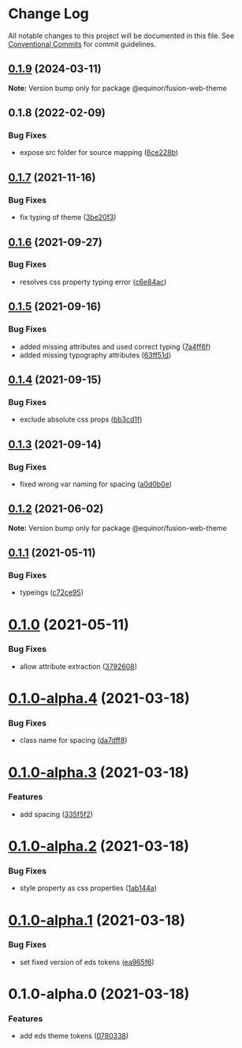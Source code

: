 # Change Log

All notable changes to this project will be documented in this file.
See [Conventional Commits](https://conventionalcommits.org) for commit guidelines.

## [0.1.9](https://github.com/equinor/fusion-web/compare/@equinor/fusion-web-theme@0.1.8...@equinor/fusion-web-theme@0.1.9) (2024-03-11)

**Note:** Version bump only for package @equinor/fusion-web-theme

## 0.1.8 (2022-02-09)

### Bug Fixes

- expose src folder for source mapping ([6ce228b](https://github.com/equinor/fusion-web/commit/6ce228b8df88b778efb371fd8a12bb1ad100605a))

## [0.1.7](https://github.com/equinor/fusion-web/compare/@equinor/fusion-web-theme@0.1.6...@equinor/fusion-web-theme@0.1.7) (2021-11-16)

### Bug Fixes

- fix typing of theme ([3be20f3](https://github.com/equinor/fusion-web/commit/3be20f3183b64714822ce09dd8bb627d793964fc))

## [0.1.6](https://github.com/equinor/fusion-web/compare/@equinor/fusion-web-theme@0.1.5...@equinor/fusion-web-theme@0.1.6) (2021-09-27)

### Bug Fixes

- resolves css property typing error ([c6e84ac](https://github.com/equinor/fusion-web/commit/c6e84acb052e84e6c2cd8b32397b35859bdb6446))

## [0.1.5](https://github.com/equinor/fusion-web/compare/@equinor/fusion-web-theme@0.1.4...@equinor/fusion-web-theme@0.1.5) (2021-09-16)

### Bug Fixes

- added missing attributes and used correct typing ([7a4ff6f](https://github.com/equinor/fusion-web/commit/7a4ff6fa0653a5ca989c6e2e16b55ad8461bd68b))
- added missing typography attributes ([63ff51d](https://github.com/equinor/fusion-web/commit/63ff51d5910a07af7c1503a6edd39f51a8ed06bb))

## [0.1.4](https://github.com/equinor/fusion-web/compare/@equinor/fusion-web-theme@0.1.3...@equinor/fusion-web-theme@0.1.4) (2021-09-15)

### Bug Fixes

- exclude absolute css props ([bb3cd1f](https://github.com/equinor/fusion-web/commit/bb3cd1f186e83ba1ac3c8088f4fdb6e5903b091f))

## [0.1.3](https://github.com/equinor/fusion-web/compare/@equinor/fusion-web-theme@0.1.2...@equinor/fusion-web-theme@0.1.3) (2021-09-14)

### Bug Fixes

- fixed wrong var naming for spacing ([a0d0b0e](https://github.com/equinor/fusion-web/commit/a0d0b0e1767a150bc2905cb4cb9fb253f845aa2b))

## [0.1.2](https://github.com/equinor/fusion-web/compare/@equinor/fusion-web-theme@0.1.1...@equinor/fusion-web-theme@0.1.2) (2021-06-02)

**Note:** Version bump only for package @equinor/fusion-web-theme

## [0.1.1](https://github.com/equinor/fusion-web/compare/@equinor/fusion-web-theme@0.1.0...@equinor/fusion-web-theme@0.1.1) (2021-05-11)

### Bug Fixes

- typeings ([c72ce95](https://github.com/equinor/fusion-web/commit/c72ce9596e055e3fb1a9be5e659ff0dd683750ff))

# [0.1.0](https://github.com/equinor/fusion-web/compare/@equinor/fusion-web-theme@0.1.0-alpha.4...@equinor/fusion-web-theme@0.1.0) (2021-05-11)

### Bug Fixes

- allow attribute extraction ([3792608](https://github.com/equinor/fusion-web/commit/379260833899bcf33af48643dcbda1b8fae8a699))

# [0.1.0-alpha.4](https://github.com/equinor/fusion-web/compare/@equinor/fusion-web-theme@0.1.0-alpha.3...@equinor/fusion-web-theme@0.1.0-alpha.4) (2021-03-18)

### Bug Fixes

- class name for spacing ([da7dff8](https://github.com/equinor/fusion-web/commit/da7dff8f02c16bfe10bc925677747ccd84133550))

# [0.1.0-alpha.3](https://github.com/equinor/fusion-web/compare/@equinor/fusion-web-theme@0.1.0-alpha.2...@equinor/fusion-web-theme@0.1.0-alpha.3) (2021-03-18)

### Features

- add spacing ([335f5f2](https://github.com/equinor/fusion-web/commit/335f5f2b571bda58fc419af5874bf778412b1add))

# [0.1.0-alpha.2](https://github.com/equinor/fusion-web/compare/@equinor/fusion-web-theme@0.1.0-alpha.1...@equinor/fusion-web-theme@0.1.0-alpha.2) (2021-03-18)

### Bug Fixes

- style property as css properties ([1ab144a](https://github.com/equinor/fusion-web/commit/1ab144a0264e3319053d8645541aa40fa7fe0d64))

# [0.1.0-alpha.1](https://github.com/equinor/fusion-web/compare/@equinor/fusion-web-theme@0.1.0-alpha.0...@equinor/fusion-web-theme@0.1.0-alpha.1) (2021-03-18)

### Bug Fixes

- set fixed version of eds tokens ([ea965f6](https://github.com/equinor/fusion-web/commit/ea965f62953d7955c14c094a0ce1ab65507eae80))

# 0.1.0-alpha.0 (2021-03-18)

### Features

- add eds theme tokens ([0780338](https://github.com/equinor/fusion-web/commit/07803389f64f886df9a5e67024b064a45d326edc))
